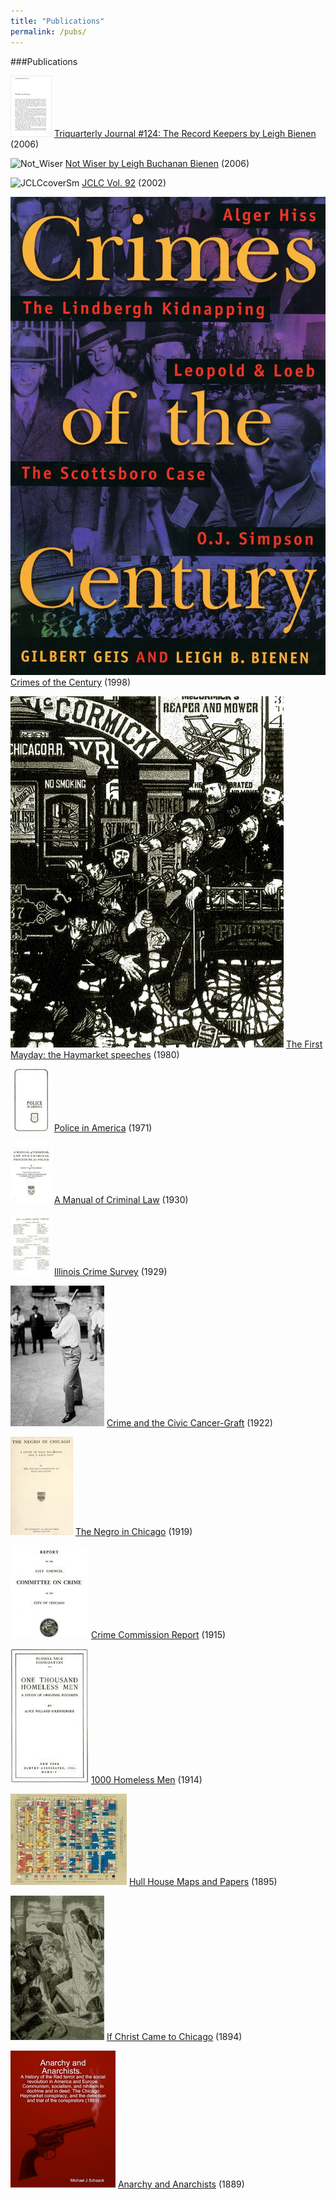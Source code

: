 ```yaml
---
title: "Publications"
permalink: /pubs/
---
```


###Publications

![triquarterly](/static/img/pub/_index/triquarterly.jpg)
[Triquarterly Journal #124: The Record Keepers by Leigh Bienen](/docs_fk/homicide/triquarterly/Record_Keepers.pdf) (2006)

![Not_Wiser](/static/img/pub/_index/Not_Wiser.jpg)
[Not Wiser by Leigh Buchanan Bienen](/pubs/notwiser/) (2006)

![JCLCcoverSm](/static/img/pub/_index/JCLCcoverSm.jpg)
[JCLC Vol. 92](/pubs/journal/) (2002)

![COTC_cover](/static/img/pub/_index/COTC_cover.jpg)
[Crimes of the Century](/pubs/crimes/) (1998)

![MaydayCover](/static/img/pub/_index/MaydayCover.jpg)
[The First Mayday: the Haymarket speeches](/pubs/mayday/) (1980)

![PolicsSm](/static/img/pub/_index/PolicsSm.jpg)
[Police in America](/pubs/pia/) (1971)

![manualPoliceSm](/static/img/pub/_index/manualPoliceSm.jpg)
[A Manual of Criminal Law](/pubs/MCLCPP/) (1930)

![ICSsm](/static/img/pub/_index/ICSsm.jpg)
[Illinois Crime Survey](/pubs/icc/) (1929)

![McKinleySm](/static/img/pub/_index/McKinleySm.jpg)
[Crime and the Civic Cancer-Graft](/pubs/graft/) (1922)

![NegrosChicago](/static/img/pub/_index/NegrosChicago.jpg)
[The Negro in Chicago](/pubs/negrochicago/) (1919)

![CCReport](/static/img/pub/_index/CCReport.jpg)
[Crime Commission Report](/pubs/ccreport/) (1915)

![1000coverpage](/static/img/pub/_index/1000coverpage.jpg)
[1000 Homeless Men](/pubs/homeless/) (1914)

![HHouseMaps](/static/img/pub/_index/HHouseMaps.jpg)
[Hull House Maps and Papers](/pubs/hullhouse/) (1895)

![ICCTCart](/static/img/pub/_index/ICCTCart.jpg)
[If Christ Came to Chicago](/pubs/ICCTC/) (1894)

![/HaymarketAnarchist](/static/img/pub/_index/HaymarketAnarchist.jpg)
[Anarchy and Anarchists](/pubs/anarchy/) (1889)